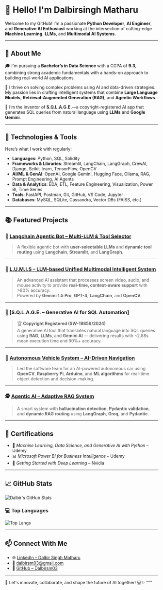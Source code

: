 # 👋 Hello! I'm Dalbirsingh Matharu

Welcome to my GitHub! I’m a passionate **Python Developer**, **AI Engineer**, and **Generative AI Enthusiast** working at the intersection of cutting-edge **Machine Learning**, **LLMs**, and **Multimodal AI Systems**.

---

## 🧠 About Me

🎓 I'm pursuing a **Bachelor’s in Data Science** with a CGPA of **9.3**, combining strong academic fundamentals with a hands-on approach to building real-world AI applications.

🚀 I thrive on solving complex problems using AI and data-driven strategies. My passion lies in crafting intelligent systems that combine **Large Language Models**, **Retrieval-Augmented Generation (RAG)**, and **Agentic Workflows**.

📌 I’m the inventor of **S.Q.L.A.G.E.**—a copyright-registered AI app that generates SQL queries from natural language using **LLMs** and **Google Gemini**.

---

## 🔧 Technologies & Tools

Here’s what I work with regularly:

- **Languages**: Python, SQL, Solidity  
- **Frameworks & Libraries**: Streamlit, LangChain, LangGraph, CrewAI, Django, Scikit-learn, TensorFlow, OpenCV  
- **AI/ML & GenAI**: OpenAI, Google Gemini, Hugging Face, Ollama, RAG, Prompt Engineering, AI Agents  
- **Data & Analytics**: EDA, ETL, Feature Engineering, Visualization, Power BI, Time Series  
- **Tools**: FastAPI, Postman, Git, GitHub, VS Code, Jupyter  
- **Databases**: MySQL, SQLite, Cassandra, Vector DBs (FAISS, etc.)

---

## 📚 Featured Projects

### 🤖 [**Langchain Agentic Bot – Multi-LLM & Tool Selector**](https://github.com/Dalbirsm03/Langchain_Agentic_Bot)  
> A flexible agentic bot with **user-selectable LLMs** and **dynamic tool routing** using **Langchain**, **Streamlit**, and **LangGraph**.

---

### 🔷 [**L.U.M.I.S – LLM-based Unified Multimodal Intelligent System**](https://github.com/Dalbirsm03/L.U.M.I.S)
> An advanced AI assistant that processes screen video, audio, and mouse activity to provide **real-time, context-aware support** with >80% accuracy.  
> Powered by **Gemini 1.5 Pro**, **GPT-4**, **LangChain**, and **OpenCV**.

---

### 🧠 [**S.Q.L.A.G.E. – Generative AI for SQL Automation**] 
> 🏆 **Copyright Registered (SW-19859/2024)**  
> A generative AI tool that translates natural language into SQL queries using **RAG**, **LLMs**, and **Gemini AI** — delivering results with ~2.88s mean execution time and 90%+ accuracy.

---

### 🚗 [**Autonomous Vehicle System – AI-Driven Navigation**](https://github.com/Dalbirsm03/Autonomous-Vehicle-System)  
> Led the software team for an AI-powered autonomous car using **OpenCV**, **Raspberry Pi**, **Arduino**, and **ML algorithms** for real-time object detection and decision-making.

---

### 🕵️ [**Agentic AI – Adaptive RAG System**](https://github.com/Dalbirsm03/LangGraph_RAG)  
> A smart system with **hallucination detection**, **Pydantic validation**, and **dynamic RAG routing** using **LangGraph**, **Groq**, and **Pydantic**.

---

## 📜 Certifications

- 🧠 *Machine Learning, Data Science, and Generative AI with Python* – Udemy  
- 📊 *Microsoft Power BI for Business Intelligence* – Udemy  
- 🧬 *Getting Started with Deep Learning* – Nvidia

---

## 📈 GitHub Stats

![Dalbir's GitHub Stats](https://github-readme-stats.vercel.app/api?username=Dalbirsm03&count_private=true&show_icons=true&hide_title=true&theme=radical)

### 💻 Top Languages

![Top Langs](https://github-readme-stats.vercel.app/api/top-langs/?username=Dalbirsm03&layout=compact&theme=radical&langs_count=10)

---

## 📫 Connect With Me

- 🌐 [LinkedIn – Dalbir Singh Matharu](https://www.linkedin.com/in/dalbirsingh-matharu)  
- 📧 [dalbirsm03@gmail.com](mailto:dalbirsm03@gmail.com)  
- 🧰 [GitHub – Dalbirsm03](https://github.com/Dalbirsm03)

---

🌱 Let's innovate, collaborate, and shape the future of AI together! 💻✨
"""

